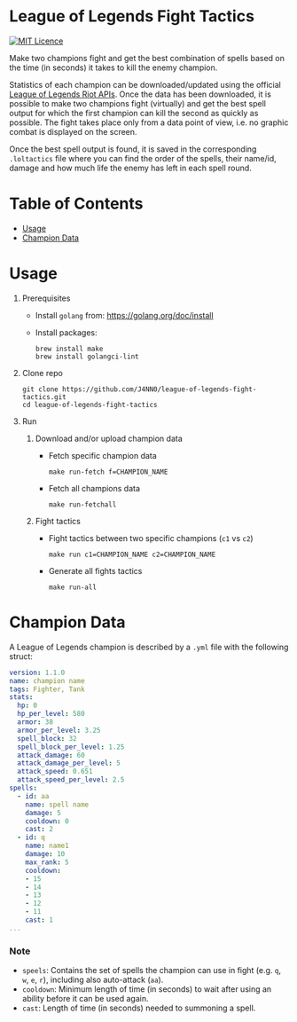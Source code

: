 # League of Legends Fight Tactics

[![MIT Licence](https://badges.frapsoft.com/os/mit/mit.png?v=103)](https://opensource.org/licenses/mit-license.php)

Make two champions fight and get the best combination of spells based on the time (in seconds) it takes to kill the enemy champion.

Statistics of each champion can be downloaded/updated using the official [League of Legends Riot APIs](https://developer.riotgames.com/docs/lol#data-dragon_champions). Once the data has been downloaded, it is possible to make two champions fight (virtually) and get the best spell output for which the first champion can kill the second as quickly as possible. The fight takes place only from a data point of view, i.e. no graphic combat is displayed on the screen.

Once the best spell output is found, it is saved in the corresponding `.loltactics` file where you can find the order of the spells, their name/id, damage and how much life the enemy has left in each spell round.

# Table of Contents

- [Usage](https://github.com/J4NN0/league-of-legends-fight-tactics#usage)
- [Champion Data](https://github.com/J4NN0/league-of-legends-fight-tactics#champion-data)

# Usage

1. Prerequisites

    - Install `golang` from: https://golang.org/doc/install

    - Install packages: 

          brew install make
          brew install golangci-lint

2. Clone repo

       git clone https://github.com/J4NN0/league-of-legends-fight-tactics.git
       cd league-of-legends-fight-tactics

3. Run 

   1. Download and/or upload champion data
      - Fetch specific champion data
   
            make run-fetch f=CHAMPION_NAME
   
      - Fetch all champions data

            make run-fetchall

   2. Fight tactics
      - Fight tactics between two specific champions (`c1` vs `c2`)

            make run c1=CHAMPION_NAME c2=CHAMPION_NAME
   
      - Generate all fights tactics

            make run-all

# Champion Data

A  League of Legends champion is described by a `.yml` file with the following struct:

```yml
version: 1.1.0
name: champion name
tags: Fighter, Tank
stats:
  hp: 0
  hp_per_level: 580
  armor: 38
  armor_per_level: 3.25
  spell_block: 32
  spell_block_per_level: 1.25
  attack_damage: 60
  attack_damage_per_level: 5
  attack_speed: 0.651
  attack_speed_per_level: 2.5
spells:
  - id: aa
    name: spell name
    damage: 5 
    cooldown: 0 
    cast: 2
  - id: q
    name: name1
    damage: 10
    max_rank: 5
    cooldown:
    - 15
    - 14
    - 13
    - 12
    - 11
    cast: 1
...
```

### Note

- `speels`: Contains the set of spells the champion can use in fight (e.g. `q`, `w`, `e`, `r`), including also auto-attack (`aa`).
- `cooldown`: Minimum length of time (in seconds) to wait after using an ability before it can be used again.
- `cast`: Length of time (in seconds) needed to summoning a spell.
